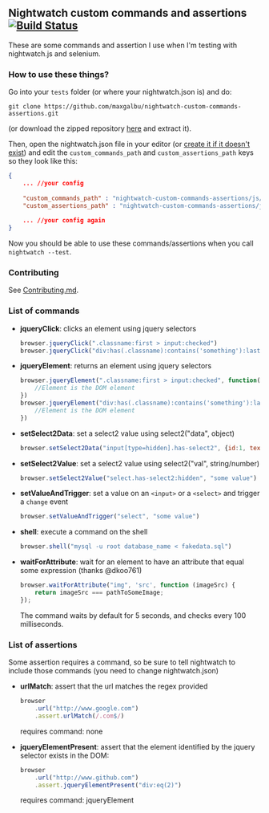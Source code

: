 ## Nightwatch custom commands and assertions [![Build Status](https://travis-ci.org/maxgalbu/nightwatch-custom-commands-assertions.svg?branch=master)](https://travis-ci.org/maxgalbu/nightwatch-custom-commands-assertions)

These are some commands and assertion I use when I'm testing with nightwatch.js and selenium.

### How to use these things?

Go into your `tests` folder (or where your nightwatch.json is) and do:

    git clone https://github.com/maxgalbu/nightwatch-custom-commands-assertions.git

(or download the zipped repository [here](https://github.com/maxgalbu/nightwatch-custom-commands-assertions/archive/master.zip) and extract it).

Then, open the nightwatch.json file in your editor (or [create it if it doesn't exist](http://nightwatchjs.org/guide#settings-file)) and edit the `custom_commands_path` and `custom_assertions_path` keys so they look like this:

```json
{
	... //your config
	
	"custom_commands_path" : "nightwatch-custom-commands-assertions/js/commands",
	"custom_assertions_path" : "nightwatch-custom-commands-assertions/js/assertions",
	
	... //your config again
}
```

Now you should be able to use these commands/assertions when you call `nightwatch --test`.

### Contributing

See [Contributing.md](https://github.com/maxgalbu/nightwatch-custom-commands-assertions/blob/master/Contributing.md).

### List of commands

- **jqueryClick**: clicks an element using jquery selectors
	
	```js
	browser.jqueryClick(".classname:first > input:checked")
	browser.jqueryClick("div:has(.classname):contains('something'):last")
	```
	 
- **jqueryElement**: returns an element using jquery selectors
	
	```js
	browser.jqueryElement(".classname:first > input:checked", function(element) {
		//Element is the DOM element
	})
	browser.jqueryElement("div:has(.classname):contains('something'):last", function(element) {
		//Element is the DOM element
	})
	```
	
- **setSelect2Data**: set a select2 value using select2("data", object)
	
	```js
	browser.setSelect2Data("input[type=hidden].has-select2", {id:1, text: "hello"})
	```
	
- **setSelect2Value**: set a select2 value using select2("val", string/number)
	
	```js
	browser.setSelect2Value("select.has-select2:hidden", "some value")
	```
	
- **setValueAndTrigger**: set a value on an `<input>` or a `<select>` and trigger a `change` event
	
	```js
	browser.setValueAndTrigger("select", "some value")
	```
	
- **shell**: execute a command on the shell
	
	```js
	browser.shell("mysql -u root database_name < fakedata.sql")
	```

- **waitForAttribute**: wait for an element to have an attribute that equal some expression (thanks @dkoo761)
	
	```js
	browser.waitForAttribute("img", 'src', function (imageSrc) {
        return imageSrc === pathToSomeImage;
    });
	```

	The command waits by default for 5 seconds, and checks every 100 milliseconds.
	
### List of assertions

Some assertion requires a command, so be sure to tell nightwatch to include those commands (you need to change nightwatch.json)

- **urlMatch**: assert that the url matches the regex provided
	
	```js
	browser
		.url("http://www.google.com")
		.assert.urlMatch(/.com$/)
	```
	
	requires command: none

- **jqueryElementPresent**: assert that the element identified by the jquery selector exists in the DOM:
	
	```js
	browser
		.url("http://www.github.com")
		.assert.jqueryElementPresent("div:eq(2)")
	```
	
	requires command: jqueryElement
